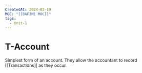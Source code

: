 ```yaml
---
CreatedAt: 2024-03-19
MOC: "[[BAF3M1 MOC]]"
tags:
  - Unit-1
---
```

# T-Account
Simplest form of an account. They allow the accountant to record [[Transactions]] as they occur.
